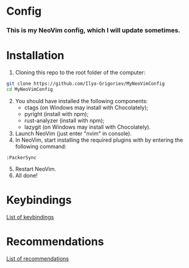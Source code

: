 # Config
### This is my NeoVim config, which I will update sometimes.
# Installation
1) Cloning this repo to the root folder of the computer:
```bash
git clone https://github.com/Ilya-Grigoriev/MyNeoVimConfig
cd MyNeoVimConfig
```
2) You should have installed the following components:
	- ctags (on Windows may install with Chocolately);
	- pyright (install with npm);
	- rust-analyzer (install with npm);
	- lazygit (on Windows may install with Chocolately).
1) Launch NeoVim (just enter "nvim" in console).
2) In NeoVim, start installing the required plugins with by entering the following command:
```vim
:PackerSync
```
5) Restart NeoVim.
6) All done!
# Keybindings
[List of keybindings](https://github.com/Ilya-Grigoriev/MyNeoVimConfig/wiki/Keybindings)
# Recommendations
[List of recommendations](https://github.com/Ilya-Grigoriev/MyNeoVimConfig/wiki/Recommendations)
